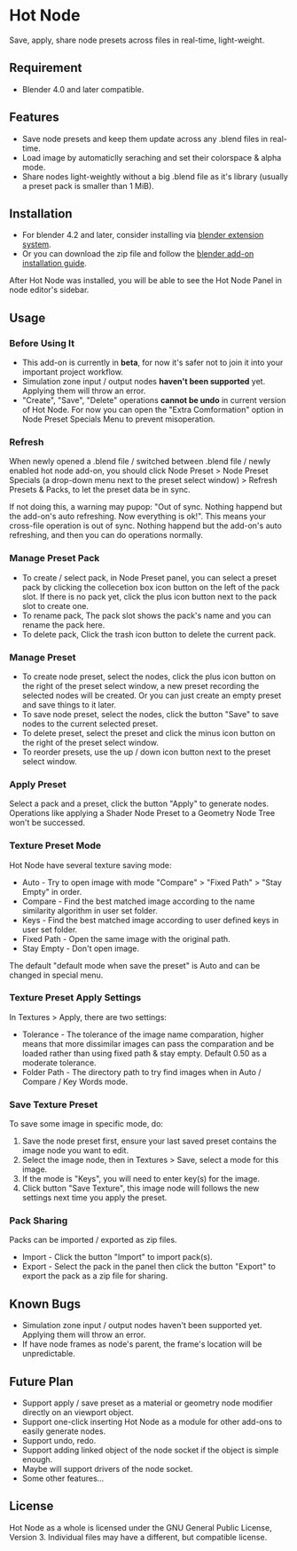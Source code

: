 <!--
Keep this document short & concise,
linking to external resources instead of including content in-line.
See 'release/text/readme.html' for the end user read-me.
-->

Hot Node
========
Save, apply, share node presets across files in real-time, light-weight.

Requirement
--------
- Blender 4.0 and later compatible.

Features
--------
- Save node presets and keep them update across any .blend files in real-time.
- Load image by automaticlly seraching and set their colorspace & alpha mode.
- Share nodes light-weightly without a big .blend file as it's library (usually a preset pack is smaller than 1 MiB).


Installation
--------
- For blender 4.2 and later, consider installing via [blender extension system](https://extensions.blender.org/about/).
- Or you can download the zip file and follow the [blender add-on installation guide](https://docs.blender.org/manual/en/4.2/extensions/addons.html).

After Hot Node was installed, you will be able to see the Hot Node Panel in node editor's sidebar.


Usage
--------
### Before Using It
- This add-on is currently in **beta**, for now it's safer not to join it into your important project workflow.
- Simulation zone input / output nodes **haven't been supported** yet. Applying them will throw an error.
- "Create", "Save", "Delete" operations **cannot be undo** in current version of Hot Node. For now you can open the "Extra Comformation" option in Node Preset Specials Menu to prevent misoperation.

### Refresh
When newly opened a .blend file / switched between .blend file / newly enabled hot node add-on, you should click Node Preset > Node Preset Specials (a drop-down menu next to the preset select window) > Refresh Presets & Packs, to let the preset data be in sync.

If not doing this, a warning may pupop: "Out of sync. Nothing happend but the add-on's auto refreshing. Now everything is ok!". This means your cross-file operation is out of sync. Nothing happend but the add-on's auto refreshing, and then you can do operations normally.

### Manage Preset Pack
- To create / select pack, in Node Preset panel, you can select a preset pack by clicking the collecetion box icon button on the left of the pack slot. If there is no pack yet, click the plus icon button next to the pack slot to create one.
- To rename pack, The pack slot shows the pack's name and you can rename the pack here.
- To delete pack, Click the trash icon button to delete the current pack.

### Manage Preset
- To create node preset, select the nodes, click the plus icon button on the right of the preset select window, a new preset recording the selected nodes will be created. Or you can just create an empty preset and save things to it later.
- To save node preset, select the nodes, click the button "Save" to save nodes to the current selected preset.
- To delete preset, select the preset and click the minus icon button on the right of the preset select window.
- To reorder presets, use the up / down icon button next to the preset select window.

### Apply Preset
Select a pack and a preset, click the button "Apply" to generate nodes. Operations like applying a Shader Node Preset to a Geometry Node Tree won't be successed.

### Texture Preset Mode
Hot Node have several texture saving mode:
- Auto - Try to open image with mode "Compare" > "Fixed Path" > "Stay Empty" in order.
- Compare - Find the best matched image according to the name similarity algorithm in user set folder.
- Keys - Find the best matched image according to user defined keys in user set folder.
- Fixed Path - Open the same image with the original path.
- Stay Empty - Don't open image.

The default "default mode when save the preset" is Auto and can be changed in special menu.

### Texture Preset Apply Settings
In Textures > Apply, there are two settings:
- Tolerance - The tolerance of the image name comparation, higher means that more dissimilar images can pass the comparation and be loaded rather than using fixed path & stay empty. Default 0.50 as a moderate tolerance.
- Folder Path - The directory path to try find images when in Auto / Compare / Key Words mode.

### Save Texture Preset
To save some image in specific mode, do:
1. Save the node preset first, ensure your last saved preset contains the image node you want to edit.
2. Select the image node, then in Textures > Save, select a mode for this image.
3. If the mode is "Keys", you will need to enter key(s) for the image.
4. Click button "Save Texture", this image node will follows the new settings next time you apply the preset.

### Pack Sharing
Packs can be imported / exported as zip files. 
- Import - Click the button "Import" to import pack(s).
- Export - Select the pack in the panel then click the button "Export" to export the pack as a zip file for sharing.


Known Bugs
--------
- Simulation zone input / output nodes haven't been supported yet. Applying them will throw an error.
- If have node frames as node's parent, the frame's location will be unpredictable.


Future Plan
--------
- Support apply / save preset as a material or geometry node modifier directly on an viewport object.
- Support one-click inserting Hot Node as a module for other add-ons to easily generate nodes.
- Support undo, redo.
- Support adding linked object of the node socket if the object is simple enough.
- Maybe will support drivers of the node socket.
- Some other features...


License
--------

Hot Node as a whole is licensed under the GNU General Public License, Version 3.
Individual files may have a different, but compatible license.